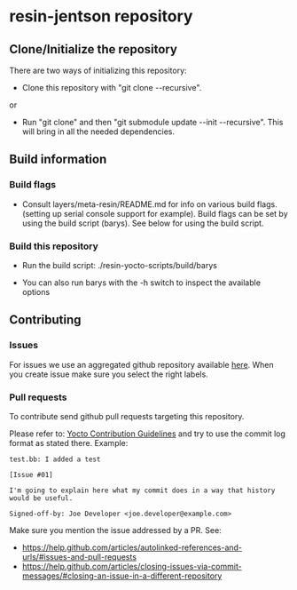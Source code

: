 #  resin-jentson repository

## Clone/Initialize the repository

There are two ways of initializing this repository:
* Clone this repository with "git clone --recursive".

or

* Run "git clone" and then "git submodule update --init --recursive". This will bring in all the needed dependencies.

## Build information

### Build flags

* Consult layers/meta-resin/README.md for info on various build flags.
(setting up serial console support for example). Build flags can be set by using the build script (barys).
See below for using the build script.

### Build this repository

* Run the build script:
  ./resin-yocto-scripts/build/barys

* You can also run barys with the -h switch to inspect the available options

## Contributing

### Issues

For issues we use an aggregated github repository available [here](https://github.com/resin-os/resinos/issues). When you create issue make sure you select the right labels.

### Pull requests

To contribute send github pull requests targeting this repository.

Please refer to: [Yocto Contribution Guidelines](https://wiki.yoctoproject.org/wiki/Contribution_Guidelines#General_Information) and try to use the commit log format as stated there. Example:
```
test.bb: I added a test

[Issue #01]

I'm going to explain here what my commit does in a way that history
would be useful.

Signed-off-by: Joe Developer <joe.developer@example.com>
```

Make sure you mention the issue addressed by a PR. See:
* https://help.github.com/articles/autolinked-references-and-urls/#issues-and-pull-requests
* https://help.github.com/articles/closing-issues-via-commit-messages/#closing-an-issue-in-a-different-repository
